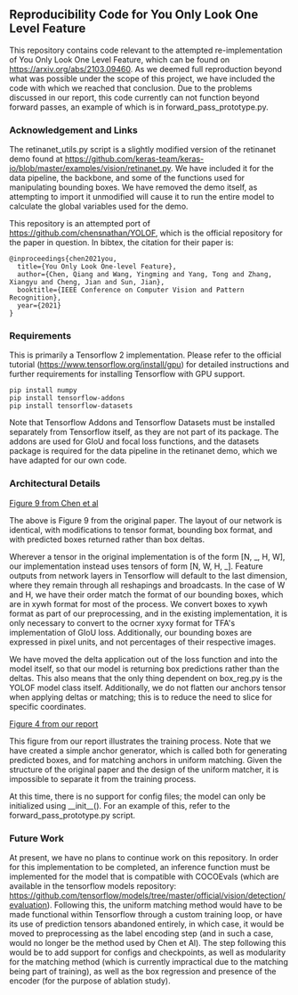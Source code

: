 ## Reproducibility Code for You Only Look One Level Feature

This repository contains code relevant to the attempted re-implementation of You Only Look One Level Feature, which can be found on https://arxiv.org/abs/2103.09460. As we deemed full reproduction beyond what was possible under the scope of this project, we have included the code with which we reached that conclusion. Due to the problems discussed in our report, this code currently can not function beyond forward passes, an example of which is in forward_pass_prototype.py.

### Acknowledgement and Links

The retinanet_utils.py script is a slightly modified version of the retinanet demo found at https://github.com/keras-team/keras-io/blob/master/examples/vision/retinanet.py. We have included it for the data pipeline, the backbone, and some of the functions used for manipulating bounding boxes. We have removed the demo itself, as attempting to import it unmodified will cause it to run the entire model to calculate the global variables used for the demo.

This repository is an attempted port of https://github.com/chensnathan/YOLOF, which is the official repository for the paper in question. In bibtex, the citation for their paper is:

    @inproceedings{chen2021you,
      title={You Only Look One-level Feature},
      author={Chen, Qiang and Wang, Yingming and Yang, Tong and Zhang, Xiangyu and Cheng, Jian and Sun, Jian},
      booktitle={IEEE Conference on Computer Vision and Pattern Recognition},
      year={2021}
    }

### Requirements

This is primarily a Tensorflow 2 implementation. Please refer to the official tutorial (https://www.tensorflow.org/install/gpu) for detailed instructions and further requirements for installing Tensorflow with GPU support.

    pip install numpy
    pip install tensorflow-addons
    pip install tensorflow-datasets
    
Note that Tensorflow Addons and Tensorflow Datasets must be installed separately from Tensorflow itself, as they are not part of its package. The addons are used for GIoU and focal loss functions, and the datasets package is required for the data pipeline in the retinanet demo, which we have adapted for our own code.

### Architectural Details

[Figure 9 from Chen et al](/figures/model.png)

The above is Figure 9 from the original paper. The layout of our network is identical, with modifications to tensor format, bounding box format, and with predicted boxes returned rather than box deltas.

Wherever a tensor in the original implementation is of the form [N, \_, H, W], our implementation instead uses tensors of form [N, W, H, \_]. Feature outputs from network layers in Tensorflow will default to the last dimension, where they remain through all reshapings and broadcasts. In the case of W and H, we have their order match the format of our bounding boxes, which are in xywh format for most of the process.  We convert boxes to xywh format as part of our preprocessing, and in the existing implementation, it is only necessary to convert to the ocrner xyxy format for TFA's implementation of GIoU loss. Additionally, our bounding boxes are expressed in pixel units, and not percentages of their respective images.

We have moved the delta application out of the loss function and into the model itself, so that our model is returning box predictions rather than the deltas. This also means that the only thing dependent on box_reg.py is the YOLOF model class itself. Additionally, we do not flatten our anchors tensor when applying deltas or matching; this is to reduce the need to slice for specific coordinates.

[Figure 4 from our report](/figures/YOLOF_training.png)

This figure from our report illustrates the training process. Note that we have created a simple anchor generator, which is called both for generating predicted boxes, and for matching anchors in uniform matching. Given the structure of the original paper and the design of the uniform matcher, it is impossible to separate it from the training process.

At this time, there is no support for config files; the model can only be initialized using \_\_init\_\_(). For an example of this, refer to the forward_pass_prototype.py script.

### Future Work

At present, we have no plans to continue work on this repository. In order for this implementation to be completed, an inference function must be implemented for the model that is compatible with COCOEvals (which are available in the tensorflow models repository: https://github.com/tensorflow/models/tree/master/official/vision/detection/evaluation). Following this, the uniform matching method would have to be made functional within Tensorflow through a custom training loop, or have its use of prediction tensors abandoned entirely, in which case, it would be moved to preprocessing as the label encoding step (and in such a case, would no longer be the method used by Chen et Al). The step following this would be to add support for configs and checkpoints, as well as modularity for the matching method (which is currently impractical due to the matching being part of training), as well as the box regression and presence of the encoder (for the purpose of ablation study).